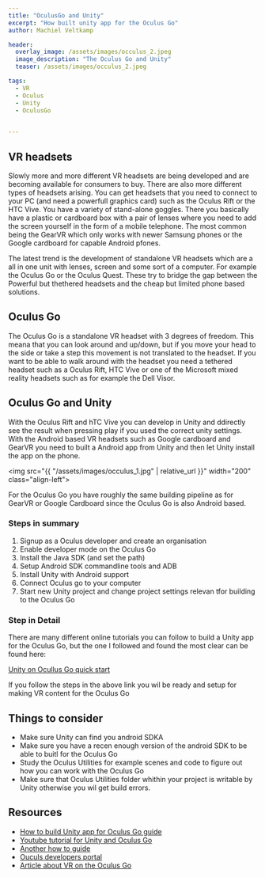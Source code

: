 ```yaml
---
title: "OculusGo and Unity"
excerpt: "How built unity app for the Oculus Go"
author: Machiel Veltkamp

header:
  overlay_image: /assets/images/occulus_2.jpeg
  image_description: "The Oculus Go and Unity"
  teaser: /assets/images/occulus_2.jpeg

tags: 
  - VR
  - Oculus
  - Unity
  - OculusGo
  

---
```


## VR headsets

Slowly more and more different VR headsets are being developed and are becoming available for consumers to buy. There are also more different types of headsets arising. You can get headsets that you need to connect to your PC (and need a powerfull graphics card) such as the Oculus Rift or the HTC Vive. You have a variety of stand-alone goggles. There you basically have a plastic or cardboard box with a pair of lenses where you need to add the screen yourself in the form of a mobile telephone. The most common being the GearVR which only works with newer Samsung phones or the Google cardboard for capable Android pfones.

The latest trend is the development of standalone VR headsets which are a all in one unit with lenses, screen and some sort of a computer. For example the Oculus Go or the Oculus Quest. 
These try to bridge the gap between the Powerful but thethered headsets and the cheap but limited phone based solutions.

## Oculus Go

The Oculus Go is a standalone VR headset with 3 degrees of freedom. This meana that you can look around and up/down, but if you move your head to the side or take a step this movement is not translated to the headset. If you want to be able to walk around with the headset you need a tethered headset such as a Oculus Rift, HTC Vive or one of the Microsoft mixed reality headsets such as for example the Dell Visor.

## Oculus Go and Unity

With the Oculus Rift and hTC Vive you can develop in Unity and ddirectly see the result when pressing play if you used the correct unity settings. With the Android based VR headsets such as Google cardboard and GearVR you need to built a Android app from Unity and then let Unity install the app on the phone. 

<img src="{{ "/assets/images/occulus_1.jpg" | relative_url }}" width="200" class="align-left">

For the Oculus Go you have roughly the same building pipeline as for GearVR or Google Cardboard since the Oculus Go is also Android based.


### Steps in summary

1. Signup as a Oculus developer and create an organisation
2. Enable developer mode on the Oculus Go
3. Install the Java SDK (and set the path)
4. Setup Android SDK commandline tools and ADB
5. Install Unity with Android support
6. Connect Oculus go to your computer
7. Start new Unity project and change project settings relevan tfor building to the Oculus Go

### Step in Detail

There are many different online tutorials you can follow to build a Unity app for the Oculus Go, but the one I followed and found the most clear can be found here:

[Unity on Ocullus Go quick start](https://scriptable.com/blog/oculus-go-unity-setup-quick-start)

If you follow the steps in the above link you wil be ready and setup for making VR content for the Oculus Go


## Things to consider

* Make sure Unity can find you android SDKA
* Make sure you have a recen enough version of the android SDK to be able to buitl for the Oculus Go
* Study the Oculus Utilities for example scenes and code to figure out how you can work with the Oculus Go
* Make sure that Oculus Utilities folder whithin your project is writable by Unity otherwise you wil get build errors.

## Resources

* [How to build Unity app for Oculus Go guide](https://medium.com/inborn-experience/how-to-build-an-app-for-the-oculus-go-from-start-to-finish-with-unity-cb72d931ddae)
* [Youtube tutorial for Unity and Oculus Go](https://www.youtube.com/watch?v=LSypZfOChYE)
* [Another how to guide](https://skarredghost.com/2018/05/09/how-to-get-started-with-oculus-go-on-unity/)
* [Ouculs developers portal](https://developer.oculus.com/unity/)
* [Article about VR on the Oculus Go](https://blogs.unity3d.com/2018/03/21/unity-vr-developers-love-oculus-go/)




